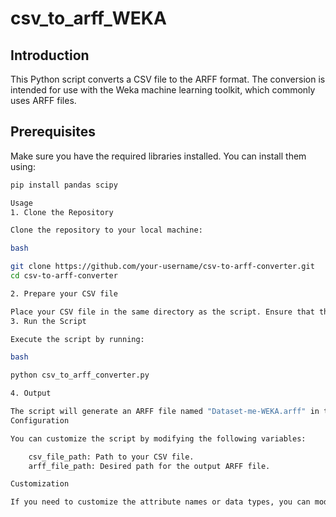 # csv_to_arff_WEKA

## Introduction

This Python script converts a CSV file to the ARFF format. The conversion is intended for use with the Weka machine learning toolkit, which commonly uses ARFF files.

## Prerequisites

Make sure you have the required libraries installed. You can install them using:

```bash
pip install pandas scipy

Usage
1. Clone the Repository

Clone the repository to your local machine:

bash

git clone https://github.com/your-username/csv-to-arff-converter.git
cd csv-to-arff-converter

2. Prepare your CSV file

Place your CSV file in the same directory as the script. Ensure that the CSV file follows the required format.
3. Run the Script

Execute the script by running:

bash

python csv_to_arff_converter.py

4. Output

The script will generate an ARFF file named "Dataset-me-WEKA.arff" in the same directory as the CSV file.
Configuration

You can customize the script by modifying the following variables:

    csv_file_path: Path to your CSV file.
    arff_file_path: Desired path for the output ARFF file.

Customization

If you need to customize the attribute names or data types, you can modify the script accordingly. Ensure that your changes are compatible with the Weka ARFF format.
